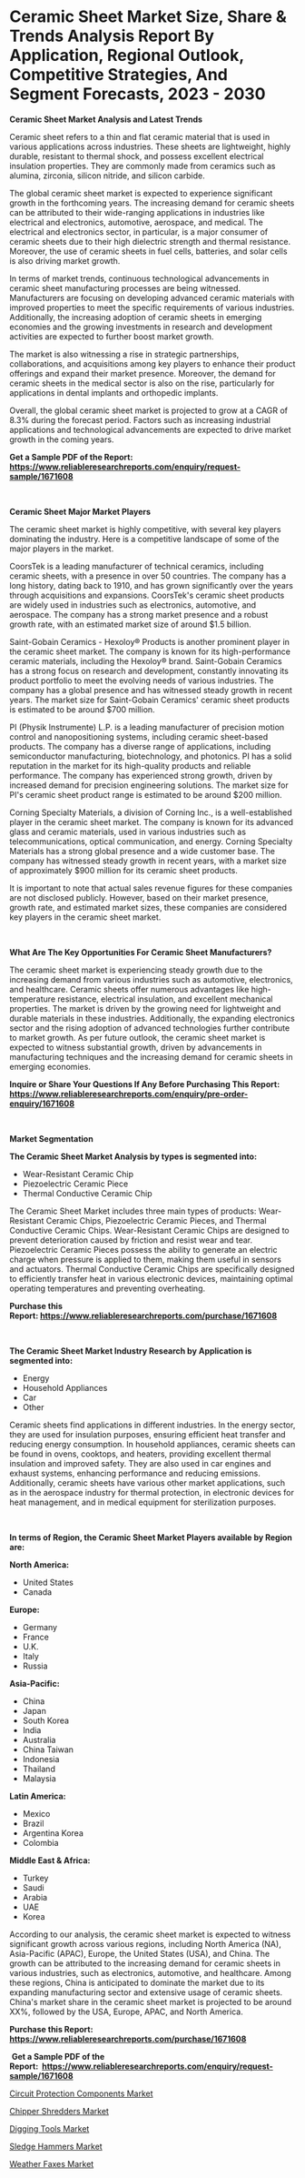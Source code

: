 <p><h1>Ceramic Sheet Market Size, Share & Trends Analysis Report By Application, Regional Outlook, Competitive Strategies, And Segment Forecasts, 2023 - 2030</h1></p><p><strong>Ceramic Sheet Market Analysis and Latest Trends</strong></p>
<p><p>Ceramic sheet refers to a thin and flat ceramic material that is used in various applications across industries. These sheets are lightweight, highly durable, resistant to thermal shock, and possess excellent electrical insulation properties. They are commonly made from ceramics such as alumina, zirconia, silicon nitride, and silicon carbide.</p><p>The global ceramic sheet market is expected to experience significant growth in the forthcoming years. The increasing demand for ceramic sheets can be attributed to their wide-ranging applications in industries like electrical and electronics, automotive, aerospace, and medical. The electrical and electronics sector, in particular, is a major consumer of ceramic sheets due to their high dielectric strength and thermal resistance. Moreover, the use of ceramic sheets in fuel cells, batteries, and solar cells is also driving market growth.</p><p>In terms of market trends, continuous technological advancements in ceramic sheet manufacturing processes are being witnessed. Manufacturers are focusing on developing advanced ceramic materials with improved properties to meet the specific requirements of various industries. Additionally, the increasing adoption of ceramic sheets in emerging economies and the growing investments in research and development activities are expected to further boost market growth.</p><p>The market is also witnessing a rise in strategic partnerships, collaborations, and acquisitions among key players to enhance their product offerings and expand their market presence. Moreover, the demand for ceramic sheets in the medical sector is also on the rise, particularly for applications in dental implants and orthopedic implants.</p><p>Overall, the global ceramic sheet market is projected to grow at a CAGR of 8.3% during the forecast period. Factors such as increasing industrial applications and technological advancements are expected to drive market growth in the coming years.</p></p>
<p><strong>Get a Sample PDF of the Report:&nbsp; <a href="https://www.reliableresearchreports.com/enquiry/request-sample/1671608">https://www.reliableresearchreports.com/enquiry/request-sample/1671608</a></strong></p>
<p>&nbsp;</p>
<p><strong>Ceramic Sheet Major Market Players</strong></p>
<p><p>The ceramic sheet market is highly competitive, with several key players dominating the industry. Here is a competitive landscape of some of the major players in the market.</p><p>CoorsTek is a leading manufacturer of technical ceramics, including ceramic sheets, with a presence in over 50 countries. The company has a long history, dating back to 1910, and has grown significantly over the years through acquisitions and expansions. CoorsTek's ceramic sheet products are widely used in industries such as electronics, automotive, and aerospace. The company has a strong market presence and a robust growth rate, with an estimated market size of around $1.5 billion.</p><p>Saint-Gobain Ceramics - Hexoloy® Products is another prominent player in the ceramic sheet market. The company is known for its high-performance ceramic materials, including the Hexoloy® brand. Saint-Gobain Ceramics has a strong focus on research and development, constantly innovating its product portfolio to meet the evolving needs of various industries. The company has a global presence and has witnessed steady growth in recent years. The market size for Saint-Gobain Ceramics' ceramic sheet products is estimated to be around $700 million.</p><p>PI (Physik Instrumente) L.P. is a leading manufacturer of precision motion control and nanopositioning systems, including ceramic sheet-based products. The company has a diverse range of applications, including semiconductor manufacturing, biotechnology, and photonics. PI has a solid reputation in the market for its high-quality products and reliable performance. The company has experienced strong growth, driven by increased demand for precision engineering solutions. The market size for PI's ceramic sheet product range is estimated to be around $200 million.</p><p>Corning Specialty Materials, a division of Corning Inc., is a well-established player in the ceramic sheet market. The company is known for its advanced glass and ceramic materials, used in various industries such as telecommunications, optical communication, and energy. Corning Specialty Materials has a strong global presence and a wide customer base. The company has witnessed steady growth in recent years, with a market size of approximately $900 million for its ceramic sheet products.</p><p>It is important to note that actual sales revenue figures for these companies are not disclosed publicly. However, based on their market presence, growth rate, and estimated market sizes, these companies are considered key players in the ceramic sheet market.</p></p>
<p>&nbsp;</p>
<p><strong>What Are The Key Opportunities For Ceramic Sheet Manufacturers?</strong></p>
<p><p>The ceramic sheet market is experiencing steady growth due to the increasing demand from various industries such as automotive, electronics, and healthcare. Ceramic sheets offer numerous advantages like high-temperature resistance, electrical insulation, and excellent mechanical properties. The market is driven by the growing need for lightweight and durable materials in these industries. Additionally, the expanding electronics sector and the rising adoption of advanced technologies further contribute to market growth. As per future outlook, the ceramic sheet market is expected to witness substantial growth, driven by advancements in manufacturing techniques and the increasing demand for ceramic sheets in emerging economies.</p></p>
<p><strong>Inquire or Share Your Questions If Any Before Purchasing This Report: <a href="https://www.reliableresearchreports.com/enquiry/pre-order-enquiry/1671608">https://www.reliableresearchreports.com/enquiry/pre-order-enquiry/1671608</a></strong></p>
<p>&nbsp;</p>
<p><strong>Market Segmentation</strong></p>
<p><strong>The Ceramic Sheet Market Analysis by types is segmented into:</strong></p>
<p><ul><li>Wear-Resistant Ceramic Chip</li><li>Piezoelectric Ceramic Piece</li><li>Thermal Conductive Ceramic Chip</li></ul></p>
<p><p>The Ceramic Sheet Market includes three main types of products: Wear-Resistant Ceramic Chips, Piezoelectric Ceramic Pieces, and Thermal Conductive Ceramic Chips. Wear-Resistant Ceramic Chips are designed to prevent deterioration caused by friction and resist wear and tear. Piezoelectric Ceramic Pieces possess the ability to generate an electric charge when pressure is applied to them, making them useful in sensors and actuators. Thermal Conductive Ceramic Chips are specifically designed to efficiently transfer heat in various electronic devices, maintaining optimal operating temperatures and preventing overheating.</p></p>
<p><strong>Purchase this Report:&nbsp;<a href="https://www.reliableresearchreports.com/purchase/1671608">https://www.reliableresearchreports.com/purchase/1671608</a></strong></p>
<p>&nbsp;</p>
<p><strong>The Ceramic Sheet Market Industry Research by Application is segmented into:</strong></p>
<p><ul><li>Energy</li><li>Household Appliances</li><li>Car</li><li>Other</li></ul></p>
<p><p>Ceramic sheets find applications in different industries. In the energy sector, they are used for insulation purposes, ensuring efficient heat transfer and reducing energy consumption. In household appliances, ceramic sheets can be found in ovens, cooktops, and heaters, providing excellent thermal insulation and improved safety. They are also used in car engines and exhaust systems, enhancing performance and reducing emissions. Additionally, ceramic sheets have various other market applications, such as in the aerospace industry for thermal protection, in electronic devices for heat management, and in medical equipment for sterilization purposes.</p></p>
<p>&nbsp;</p>
<p><strong>In terms of Region, the Ceramic Sheet Market Players available by Region are:</strong></p>
<p>
    <p> <strong> North America: </strong>
        <ul>
            <li>United States</li>
            <li>Canada</li>
        </ul>
        </p> 
    <p> <strong> Europe: </strong>
        <ul>
            <li>Germany</li>
            <li>France</li>
            <li>U.K.</li>
            <li>Italy</li>
            <li>Russia</li>
        </ul>
        </p> 
    <p> <strong> Asia-Pacific: </strong>
        <ul>
            <li>China</li>
            <li>Japan</li>
            <li>South Korea</li>
            <li>India</li>
            <li>Australia</li>
            <li>China Taiwan</li>
            <li>Indonesia</li>
            <li>Thailand</li>
            <li>Malaysia</li>
        </ul>
        </p> 
    <p> <strong> Latin America: </strong>
        <ul>
            <li>Mexico</li>
            <li>Brazil</li>
            <li>Argentina Korea</li>
            <li>Colombia</li>
        </ul>
        </p> 
    <p> <strong> Middle East & Africa: </strong>
        <ul>
            <li>Turkey</li>
            <li>Saudi</li>
            <li>Arabia</li>
            <li>UAE</li>
            <li>Korea</li>
        </ul>
    </p>
    </p>
<p><p>According to our analysis, the ceramic sheet market is expected to witness significant growth across various regions, including North America (NA), Asia-Pacific (APAC), Europe, the United States (USA), and China. The growth can be attributed to the increasing demand for ceramic sheets in various industries, such as electronics, automotive, and healthcare. Among these regions, China is anticipated to dominate the market due to its expanding manufacturing sector and extensive usage of ceramic sheets. China's market share in the ceramic sheet market is projected to be around XX%, followed by the USA, Europe, APAC, and North America.</p></p>
<p><strong>Purchase this Report: <a href="https://www.reliableresearchreports.com/purchase/1671608">https://www.reliableresearchreports.com/purchase/1671608</a></strong></p>
<p>&nbsp;<strong>Get a Sample PDF of the Report:&nbsp;&nbsp;<a href="https://www.reliableresearchreports.com/enquiry/request-sample/1671608">https://www.reliableresearchreports.com/enquiry/request-sample/1671608</a></strong></p>
<p><strong></strong></p>
<p><p><a href="https://medium.com/@toneygrimes2023/circuit-protection-components-market-insights-into-market-cagr-market-trends-and-growth-4d13ac1244a0">Circuit Protection Components Market</a></p><p><a href="https://medium.com/@subhamgillrp23/chipper-shredders-market-trends-and-market-analysis-forecasted-for-period-2023-2030-b851899fd624">Chipper Shredders Market</a></p><p><a href="https://medium.com/@yuvicharp23/digging-tools-market-research-report-its-history-and-forecast-2023-to-2030-85b7fb9e740f">Digging Tools Market</a></p><p><a href="https://medium.com/@ishankishanrp23/sledge-hammers-market-outlook-industry-overview-and-forecast-2023-to-2030-fb2f3b84c51f">Sledge Hammers Market</a></p><p><a href="https://medium.com/@nayanmongiarp23/decoding-weather-faxes-market-metrics-market-share-trends-and-growth-patterns-b16083e26690">Weather Faxes Market</a></p></p>